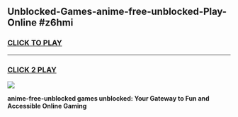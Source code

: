
## Unblocked-Games-anime-free-unblocked-Play-Online #z6hmi
<h3>
<a href="https://news.freeplayer.one?title=anime-free-unblocked&ref=3">CLICK TO PLAY</a></h3>
<hr>

<h3>
<a href="https://news.freeplayer.one?title=anime-free-unblocked&ref=3">CLICK 2 PLAY</a>
  
</h3>

<a href="https://news.freeplayer.one?title=anime-free-unblocked&ref=3"><img src="https://clearcache.store/games.png"></a>


**anime-free-unblocked games unblocked: Your Gateway to Fun and Accessible Online Gaming**
